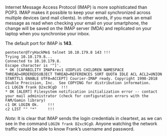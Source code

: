 Internet Message Access Protocol (IMAP) is more sophisticated than POP3. IMAP makes it possible to keep your email synchronized across multiple devices (and mail clients). In other words, if you mark an email message as read when checking your email on your smartphone, the change will be saved on the IMAP server (MDA) and replicated on your laptop when you synchronise your inbox.

The default port for IMAP is **143**.
```shell-session
pentester@TryHackMe$ telnet 10.10.179.8 143 !!!
Trying 10.10.179.8...
Connected to 10.10.179.8.
Escape character is '^]'.
* OK [CAPABILITY IMAP4rev1 UIDPLUS CHILDREN NAMESPACE THREAD=ORDEREDSUBJECT THREAD=REFERENCES SORT QUOTA IDLE ACL ACL2=UNION STARTTLS ENABLE UTF8=ACCEPT] Courier-IMAP ready. Copyright 1998-2018 Double Precision, Inc.  See COPYING for distribution information.
c1 LOGIN frank D2xc9CgD  !!!
* OK [ALERT] Filesystem notification initialization error -- contact your mail administrator (check for configuration errors with the FAM/Gamin library)
c1 OK LOGIN Ok.    !!!
c2 LIST "" "*"     !!!
```

*Note:*
	It is clear that IMAP sends the login credentials in cleartext, as we can see in the command `LOGIN frank D2xc9CgD`. Anyone watching the network traffic would be able to know Frank’s username and password.